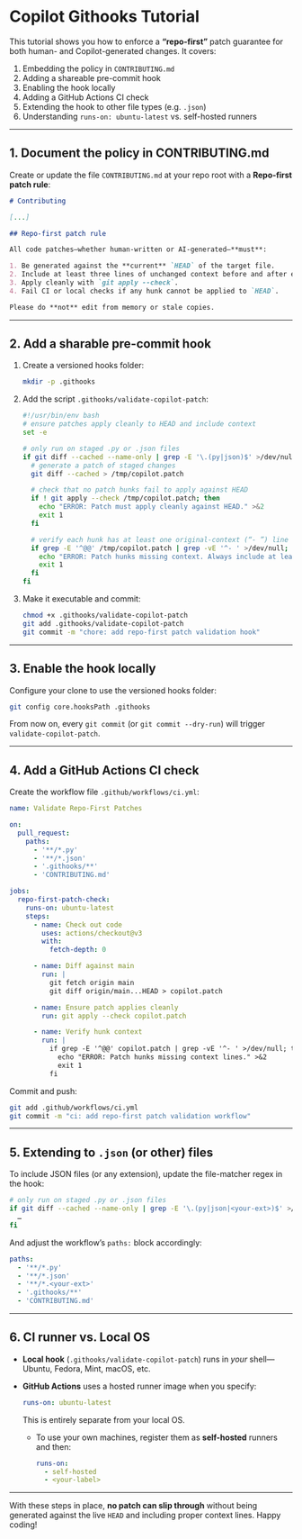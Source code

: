 # Copilot Githooks Tutorial

This tutorial shows you how to enforce a **“repo-first”** patch guarantee for both human- and Copilot-generated changes. It covers:

1. Embedding the policy in `CONTRIBUTING.md`  
2. Adding a shareable pre-commit hook  
3. Enabling the hook locally  
4. Adding a GitHub Actions CI check  
5. Extending the hook to other file types (e.g. `.json`)  
6. Understanding `runs-on: ubuntu-latest` vs. self-hosted runners

---

## 1. Document the policy in CONTRIBUTING.md

Create or update the file `CONTRIBUTING.md` at your repo root with a **Repo-first patch rule**:

```markdown
# Contributing

[...]

## Repo-first patch rule

All code patches—whether human-written or AI-generated—**must**:

1. Be generated against the **current** `HEAD` of the target file.  
2. Include at least three lines of unchanged context before and after each hunk.  
3. Apply cleanly with `git apply --check`.  
4. Fail CI or local checks if any hunk cannot be applied to `HEAD`.

Please do **not** edit from memory or stale copies.
```

---

## 2. Add a sharable pre-commit hook

1. Create a versioned hooks folder:

   ```bash
   mkdir -p .githooks
   ```

2. Add the script `.githooks/validate-copilot-patch`:

   ```bash name=.githooks/validate-copilot-patch
   #!/usr/bin/env bash
   # ensure patches apply cleanly to HEAD and include context
   set -e

   # only run on staged .py or .json files
   if git diff --cached --name-only | grep -E '\.(py|json)$' >/dev/null; then
     # generate a patch of staged changes
     git diff --cached > /tmp/copilot.patch

     # check that no patch hunks fail to apply against HEAD
     if ! git apply --check /tmp/copilot.patch; then
       echo "ERROR: Patch must apply cleanly against HEAD." >&2
       exit 1
     fi

     # verify each hunk has at least one original-context (“- ”) line
     if grep -E '^@@' /tmp/copilot.patch | grep -vE '^- ' >/dev/null; then
       echo "ERROR: Patch hunks missing context. Always include at least 3 lines of context from HEAD." >&2
       exit 1
     fi
   fi
   ```

3. Make it executable and commit:

   ```bash
   chmod +x .githooks/validate-copilot-patch
   git add .githooks/validate-copilot-patch
   git commit -m "chore: add repo-first patch validation hook"
   ```

---

## 3. Enable the hook locally

Configure your clone to use the versioned hooks folder:

```bash
git config core.hooksPath .githooks
```

From now on, every `git commit` (or `git commit --dry-run`) will trigger `validate-copilot-patch`.

---

## 4. Add a GitHub Actions CI check

Create the workflow file `.github/workflows/ci.yml`:

```yaml name=.github/workflows/ci.yml
name: Validate Repo-First Patches

on:
  pull_request:
    paths:
      - '**/*.py'
      - '**/*.json'
      - '.githooks/**'
      - 'CONTRIBUTING.md'

jobs:
  repo-first-patch-check:
    runs-on: ubuntu-latest
    steps:
      - name: Check out code
        uses: actions/checkout@v3
        with:
          fetch-depth: 0

      - name: Diff against main
        run: |
          git fetch origin main
          git diff origin/main...HEAD > copilot.patch

      - name: Ensure patch applies cleanly
        run: git apply --check copilot.patch

      - name: Verify hunk context
        run: |
          if grep -E '^@@' copilot.patch | grep -vE '^- ' >/dev/null; then
            echo "ERROR: Patch hunks missing context lines." >&2
            exit 1
          fi
```

Commit and push:

```bash
git add .github/workflows/ci.yml
git commit -m "ci: add repo-first patch validation workflow"
```

---

## 5. Extending to `.json` (or other) files

To include JSON files (or any extension), update the file-matcher regex in the hook:

```bash
# only run on staged .py or .json files
if git diff --cached --name-only | grep -E '\.(py|json|<your-ext>)$' >/dev/null; then
  …
fi
```

And adjust the workflow’s `paths:` block accordingly:

```yaml
paths:
  - '**/*.py'
  - '**/*.json'
  - '**/*.<your-ext>'
  - '.githooks/**'
  - 'CONTRIBUTING.md'
```

---

## 6. CI runner vs. Local OS

- **Local hook** (`.githooks/validate-copilot-patch`) runs in *your* shell—Ubuntu, Fedora, Mint, macOS, etc.  
- **GitHub Actions** uses a hosted runner image when you specify:

  ```yaml
  runs-on: ubuntu-latest
  ```

  This is entirely separate from your local OS.  
  - To use your own machines, register them as **self-hosted** runners and then:

    ```yaml
    runs-on:
      - self-hosted
      - <your-label>
    ```

---

With these steps in place, **no patch can slip through** without being generated against the live `HEAD` and including proper context lines. Happy coding!  
